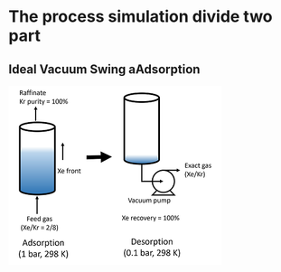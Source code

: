 # The process simulation divide two part

## Ideal Vacuum Swing aAdsorption

![Workflow of this work](/Figures/IVSA.png "workflow")
